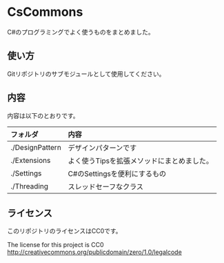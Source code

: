CsCommons
=========
C#のプログラミングでよく使うものをまとめました。

使い方
------
Gitリポジトリのサブモジュールとして使用してください。

内容
----
内容は以下のとおりです。

フォルダ        | 内容
:--             | :--
./DesignPattern | デザインパターンです
./Extensions    | よく使うTipsを拡張メソッドにまとめました。
./Settings      | C#のSettingsを便利にするもの
./Threading     | スレッドセーフなクラス

ライセンス
----------
このリポジトリのライセンスはCC0です。

The license for this project is CC0
http://creativecommons.org/publicdomain/zero/1.0/legalcode
